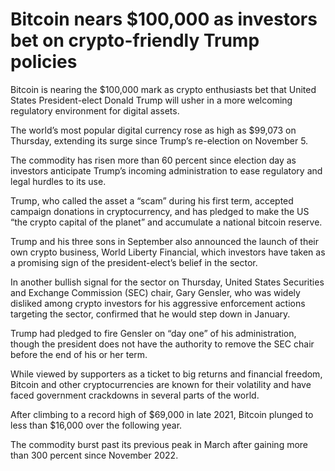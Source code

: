 # Bitcoin nears $100,000 as investors bet on crypto-friendly Trump policies

Bitcoin is nearing the $100,000 mark as crypto enthusiasts bet that United States President-elect Donald Trump will usher in a more welcoming regulatory environment for digital assets.

The world’s most popular digital currency rose as high as $99,073 on Thursday, extending its surge since Trump’s re-election on November 5.

The commodity has risen more than 60 percent since election day as investors anticipate Trump’s incoming administration to ease regulatory and legal hurdles to its use.

Trump, who called the asset a “scam” during his first term, accepted campaign donations in cryptocurrency, and has pledged to make the US “the crypto capital of the planet” and accumulate a national bitcoin reserve.

Trump and his three sons in September also announced the launch of their own crypto business, World Liberty Financial, which investors have taken as a promising sign of the president-elect’s belief in the sector.

In another bullish signal for the sector on Thursday, United States Securities and Exchange Commission (SEC) chair, Gary Gensler, who was widely disliked among crypto investors for his aggressive enforcement actions targeting the sector, confirmed that he would step down in January.

Trump had pledged to fire Gensler on “day one” of his administration, though the president does not have the authority to remove the SEC chair before the end of his or her term.

While viewed by supporters as a ticket to big returns and financial freedom, Bitcoin and other cryptocurrencies are known for their volatility and have faced government crackdowns in several parts of the world.

After climbing to a record high of $69,000 in late 2021, Bitcoin plunged to less than $16,000 over the following year.

The commodity burst past its previous peak in March after gaining more than 300 percent since November 2022.